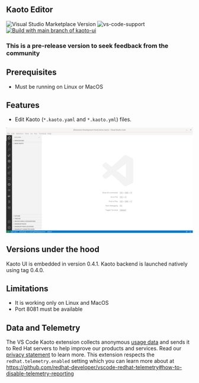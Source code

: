 ## Kaoto Editor

![Visual Studio Marketplace Version](https://img.shields.io/visual-studio-marketplace/v/redhat.vscode-kaoto.svg)
![vs-code-support](https://img.shields.io/badge/Visual%20Studio%20Code-1.46.0+-blue.svg)
[![Build with main branch of kaoto-ui](https://github.com/KaotoIO/vscode-kaoto/actions/workflows/main-kaoto.yaml/badge.svg)](https://github.com/KaotoIO/vscode-kaoto/actions/workflows/main-kaoto.yaml)

### **This is a pre-release version to seek feedback from the community**

## Prerequisites

- Must be running on Linux or MacOS

## Features

- Edit Kaoto (`*.kaoto.yaml` and `*.kaoto.yml`) files.

![Create file named demo.kaoto.yaml, it opens automatically, then add 2 steps in embedded Kaoto UI and save the editor](images/basicDemo.gif)

## Versions under the hood

Kaoto UI is embedded in version 0.4.1. Kaoto backend is launched natively using tag 0.4.0.

## Limitations

- It is working only on Linux and MacOS
- Port 8081 must be available

## Data and Telemetry

The VS Code Kaoto extension collects anonymous [usage data](USAGE_DATA.md) and sends it to Red Hat servers to help improve our products and services. Read our [privacy statement](https://developers.redhat.com/article/tool-data-collection) to learn more. This extension respects the `redhat.telemetry.enabled` setting which you can learn more about at https://github.com/redhat-developer/vscode-redhat-telemetry#how-to-disable-telemetry-reporting
